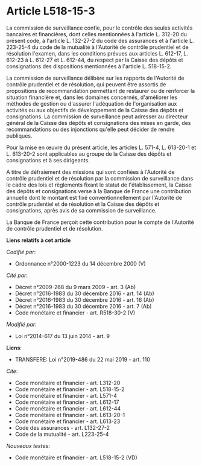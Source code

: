 # Article L518-15-3

La commission de surveillance confie, pour le contrôle des seules activités bancaires et financières, dont celles mentionnées
à l'article L. 312-20 du présent code, à l'article L. 132-27-2 du code des assurances et à l'article L. 223-25-4 du code de
la mutualité à l'Autorité de contrôle prudentiel et de résolution l'examen, dans les conditions prévues aux articles L.
612-17, 
L. 612-23 à L. 612-27 et L. 612-44, du respect par la Caisse des dépôts et consignations des dispositions mentionnées à
l'article L. 518-15-2. 

La commission de surveillance délibère sur les rapports de l'Autorité de contrôle prudentiel et de résolution, qui peuvent
être assortis de propositions de recommandation permettant de restaurer ou de renforcer la situation financière et, dans les
domaines concernés, d'améliorer les méthodes de gestion ou d'assurer l'adéquation de l'organisation aux activités ou aux
objectifs de développement de la Caisse des dépôts et consignations. La commission de surveillance peut adresser au directeur
général de la Caisse des dépôts et consignations des mises en garde, des recommandations ou des injonctions qu'elle peut
décider de rendre publiques. 

Pour la mise en œuvre du présent article, les articles L. 571-4, 
L. 613-20-1 et L. 613-20-2 sont applicables au groupe de la Caisse des dépôts et consignations et à ses dirigeants. 

A titre de défraiement des missions qui sont confiées à l'Autorité de contrôle prudentiel et de résolution par la commission
de surveillance dans le cadre des lois et règlements fixant le statut de l'établissement, la Caisse des dépôts et
consignations verse à la Banque de France une contribution annuelle dont le montant est fixé conventionnellement par
l'Autorité de contrôle prudentiel et de résolution et la Caisse des dépôts et consignations, après avis de sa commission de
surveillance. 

La Banque de France perçoit cette contribution pour le compte de l'Autorité de contrôle prudentiel et de résolution.

**Liens relatifs à cet article**

_Codifié par_:

  - Ordonnance n°2000-1223 du 14 décembre 2000 (V)

_Cité par_:

  - Décret n°2009-268 du 9 mars 2009 - art. 3 (Ab)
  - Décret n°2016-1983 du 30 décembre 2016 - art. 14 (Ab)
  - Décret n°2016-1983 du 30 décembre 2016 - art. 16 (Ab)
  - Décret n°2016-1983 du 30 décembre 2016 - art. 7 (Ab)
  - Code monétaire et financier - art. R518-30-2 (V)

_Modifié par_:

  - Loi n°2014-617 du 13 juin 2014 - art. 9

**Liens**:

  - TRANSFERE: Loi n°2019-486 du 22 mai 2019 - art. 110

_Cite_:

  - Code monétaire et financier - art. L312-20
  - Code monétaire et financier - art. L518-15-2
  - Code monétaire et financier - art. L571-4
  - Code monétaire et financier - art. L612-17
  - Code monétaire et financier - art. L612-44
  - Code monétaire et financier - art. L613-20-1
  - Code monétaire et financier - art. L613-23
  - Code des assurances - art. L132-27-2
  - Code de la mutualité - art. L223-25-4

_Nouveaux textes_:

  - Code monétaire et financier - art. L518-15-2 (VD)
